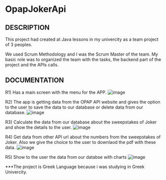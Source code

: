 # OpapJokerApi

DESCRIPTION
---------------------------------------
This project had created at Java lessons in my univercity as a team project of 3 peoples.

We used Scrum Methodology and I was the Scrum Master of the team. My basic role was to organized the team with the tasks,
the backend part of the project and the APIs calls. 

DOCUMENTATION
---------------------------------------
R1) Has a main screen with the menu for the APP. 
![image](https://user-images.githubusercontent.com/64380802/185761545-602291b8-c3dc-47e7-941d-193fc158c70a.png)

R2) The app is getting data from the OPAP API website and gives the option to the user to 
save the data to our database or delete data from our database. 
![image](https://user-images.githubusercontent.com/64380802/185761664-6c0455cf-5e2d-465d-bf93-9ec309c84d30.png)

R3) Calculate the data from our database about the sweepstakes of Joker and show the details to the user.
![image](https://user-images.githubusercontent.com/64380802/185761761-9744bfd8-8fe6-46ce-9674-a1ae9f869298.png)

R4) Get data from other API url about the numbers from the sweepstakes of Joker. Also we give the choice to the user
to downlaod the pdf with these data. 
![image](https://user-images.githubusercontent.com/64380802/185761894-d164552d-1168-4632-86d8-e6f5c4b1e023.png)

R5) Show to the user the data from our databse with charts
![image](https://user-images.githubusercontent.com/64380802/185761963-81e41955-b9c1-48eb-80f0-e68390136f63.png)


***The project is Greek Language because i was studying in Greek Univercity. 
